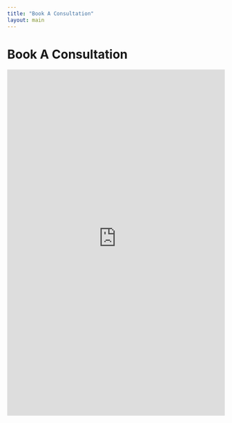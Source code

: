 ```yaml
---
title: "Book A Consultation"
layout: main
---
```


# Book A Consultation

<iframe src="https://app.squarespacescheduling.com/schedule.php?owner=24216371" title="Schedule Appointment" width="100%" height="800" frameBorder="0"></iframe><script src="https://embed.acuityscheduling.com/js/embed.js" type="text/javascript"></script>